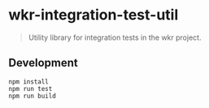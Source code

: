 # wkr-integration-test-util

> Utility library for integration tests in the wkr project.

## Development

```
npm install
npm run test
npm run build
```
